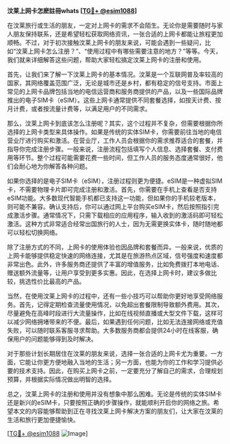 **汶莱上网卡怎麽註冊whats [[TG💪+ @esim1088](https://t.me/s/esim1088)]**

在汶莱旅行或生活的朋友，一定对上网卡的需求不会陌生。无论你是需要随时与家人朋友保持联系，还是希望轻松获取网络资讯，一张合适的上网卡都能让旅程更加顺畅。不过，对于初次接触汶莱上网卡的朋友来说，可能会遇到一些疑问，比如“汶莱上网卡怎么注册？”、“使用过程中有哪些需要注意的地方？”等等。今天，我们就来详细解答这些问题，帮助大家轻松搞定汶莱上网卡的注册和使用。

首先，让我们来了解一下汶莱上网卡的基本情况。汶莱是一个互联网普及率较高的国家，其网络覆盖范围广泛，无论是城市还是乡村，都有稳定的信号支持。市面上常见的上网卡品牌包括当地的电信运营商和服务商提供的产品，以及一些国际品牌推出的电子SIM卡（eSIM）。这些上网卡通常提供不同套餐选择，如按天计费、按月计费，或者按流量计费等，以满足用户的不同需求。

那么，汶莱上网卡到底该怎么注册呢？其实，这个过程并不复杂，但需要根据你所选择的上网卡类型来具体操作。如果是传统的实体SIM卡，你需要前往当地的电信营业厅进行购买和激活。在营业厅，工作人员会根据你的需求推荐适合的套餐，并指导你完成注册步骤。一般来说，注册流程包括填写个人信息、选择套餐、支付费用等环节。整个过程可能需要花费一些时间，但工作人员的服务态度通常很好，他们会耐心地为你解答各种问题。

如果你选择的是电子SIM卡（eSIM），注册过程则更为便捷。eSIM是一种虚拟SIM卡，不需要物理卡片即可完成注册和激活。首先，你需要在手机上查看是否支持eSIM功能。大多数现代智能手机都已支持这一功能，但如果你的手机较老版本，则可能不兼容。确认支持后，你可以通过网上平台购买eSIM卡，然后按照指引完成激活步骤。通常情况下，只需下载相应的应用程序，输入收到的激活码即可轻松激活。这种方式非常适合经常出国旅行的人士，因为无需更换实体卡，随时随地都可以轻松切换网络。

除了注册方式的不同，上网卡的使用体验也因品牌和套餐而异。一般来说，优质的上网卡能够提供稳定快速的网络连接，尤其是在旅游热点区域，信号强度和速度都非常出色。此外，许多服务商还提供了丰富的增值服务，比如免费拨打本地电话、赠送额外流量等，让用户享受到更多实惠。因此，在选择上网卡时，建议多做比较，挑选性价比最高的产品。

当然，在使用汶莱上网卡的过程中，还有一些小技巧可以帮助你更好地享受网络服务。首先，记得定期检查流量使用情况，以免超出套餐限制导致额外费用。其次，尽量避免在高峰时段进行大流量操作，比如在线视频直播或大型文件下载，这样可以减少网络拥堵带来的不便。最后，如果遇到任何问题，比如无法连接网络或充值失败，可以随时联系客服寻求帮助。大多数服务商都会提供24小时在线客服，确保用户的问题能够得到及时解决。

对于那些计划长期居住在汶莱的朋友来说，选择一张合适的上网卡尤为重要。一方面，它能让你更方便地融入当地的生活；另一方面，也能为你的工作和学习提供必要的技术支持。因此，在购买上网卡之前，一定要充分了解自己的需求，合理规划预算，并根据实际情况做出明智的选择。

总之，汶莱上网卡的注册和使用并没有想象中那么困难。无论是传统的实体SIM卡还是新兴的eSIM卡，只要按照正确的步骤操作，就能顺利开启你的网络之旅。希望本文的内容能够帮助到正在寻找汶莱上网卡解决方案的朋友们，让大家在汶莱的生活和旅行更加便捷愉快。

[[TG💪+ @esim1088](https://t.me/s/esim1088) ![Image](https://i.postimg.cc/4NQfJmqS/Snipaste-2025-05-13-00-14-12.png)]
